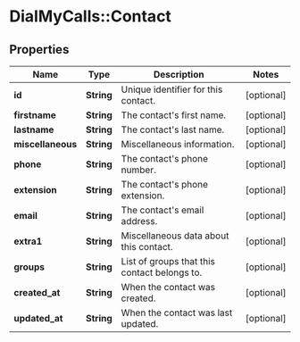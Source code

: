 # DialMyCalls::Contact

## Properties
Name | Type | Description | Notes
------------ | ------------- | ------------- | -------------
**id** | **String** | Unique identifier for this contact. | [optional] 
**firstname** | **String** | The contact&#39;s first name. | [optional] 
**lastname** | **String** | The contact&#39;s last name. | [optional] 
**miscellaneous** | **String** | Miscellaneous information. | [optional] 
**phone** | **String** | The contact&#39;s phone number. | [optional] 
**extension** | **String** | The contact&#39;s phone extension. | [optional] 
**email** | **String** | The contact&#39;s email address. | [optional] 
**extra1** | **String** | Miscellaneous data about this contact. | [optional] 
**groups** | **String** | List of groups that this contact belongs to. | [optional] 
**created_at** | **String** | When the contact was created. | [optional] 
**updated_at** | **String** | When the contact was last updated. | [optional] 


